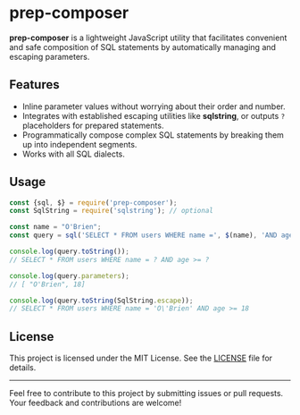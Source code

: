 # prep-composer
**prep-composer** is a lightweight JavaScript utility that facilitates convenient and safe composition of SQL
statements by automatically managing and escaping parameters.

## Features

- Inline parameter values without worrying about their order and number.
- Integrates with established escaping utilities like **sqlstring**, or outputs `?` placeholders for prepared
  statements.
- Programmatically compose complex SQL statements by breaking them up into independent segments.
- Works with all SQL dialects.

## Usage

```javascript
const {sql, $} = require('prep-composer');
const SqlString = require('sqlstring'); // optional

const name = "O'Brien";
const query = sql('SELECT * FROM users WHERE name =', $(name), 'AND age >=', $(18));

console.log(query.toString());
// SELECT * FROM users WHERE name = ? AND age >= ?

console.log(query.parameters);
// [ "O'Brien", 18]

console.log(query.toString(SqlString.escape));
// SELECT * FROM users WHERE name = 'O\'Brien' AND age >= 18
```

## License

This project is licensed under the MIT License. See the [LICENSE](LICENSE) file for details.

---

Feel free to contribute to this project by submitting issues or pull requests. Your feedback and contributions
are welcome!
